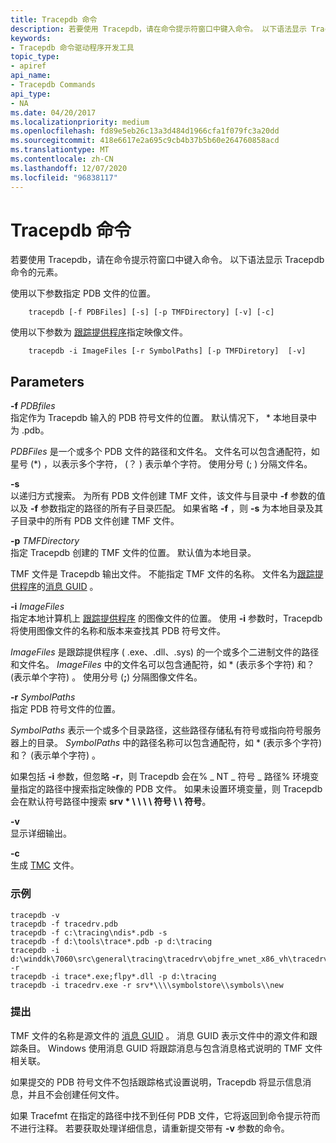 ```yaml
---
title: Tracepdb 命令
description: 若要使用 Tracepdb，请在命令提示符窗口中键入命令。 以下语法显示 Tracepdb 命令的元素。
keywords:
- Tracepdb 命令驱动程序开发工具
topic_type:
- apiref
api_name:
- Tracepdb Commands
api_type:
- NA
ms.date: 04/20/2017
ms.localizationpriority: medium
ms.openlocfilehash: fd89e5eb26c13a3d484d1966cfa1f079fc3a20dd
ms.sourcegitcommit: 418e6617e2a695c9cb4b37b5b60e264760858acd
ms.translationtype: MT
ms.contentlocale: zh-CN
ms.lasthandoff: 12/07/2020
ms.locfileid: "96838117"
---
```

# <a name="tracepdb-commands"></a>Tracepdb 命令


若要使用 Tracepdb，请在命令提示符窗口中键入命令。 以下语法显示 Tracepdb 命令的元素。

使用以下参数指定 PDB 文件的位置。

```
    tracepdb [-f PDBFiles] [-s] [-p TMFDirectory] [-v] [-c]
```

使用以下参数为 [跟踪提供程序](trace-provider.md)指定映像文件。

```
    tracepdb -i ImageFiles [-r SymbolPaths] [-p TMFDiretory]  [-v]
```

## <a name="span-idparametersspanspan-idparametersspanspan-idparametersspanparameters"></a><span id="Parameters"></span><span id="parameters"></span><span id="PARAMETERS"></span>Parameters


<span id="_______-f_______PDBfiles______"></span><span id="_______-f_______pdbfiles______"></span><span id="_______-F_______PDBFILES______"></span>**-f** *PDBfiles*   
指定作为 Tracepdb 输入的 PDB 符号文件的位置。 默认情况下， \* 本地目录中为 .pdb。

*PDBFiles* 是一个或多个 PDB 文件的路径和文件名。 文件名可以包含通配符，如星号 (\*) ，以表示多个字符， (？ ) 表示单个字符。 使用分号 (; ) 分隔文件名。

<span id="_______-s______"></span><span id="_______-S______"></span>**-s**   
以递归方式搜索。 为所有 PDB 文件创建 TMF 文件，该文件与目录中 **-f** 参数的值以及 **-f** 参数指定的路径的所有子目录匹配。 如果省略 **-f** ，则 **-s** 为本地目录及其子目录中的所有 PDB 文件创建 TMF 文件。

<span id="_______-p_______TMFDirectory______"></span><span id="_______-p_______tmfdirectory______"></span><span id="_______-P_______TMFDIRECTORY______"></span>**-p** *TMFDirectory*   
指定 Tracepdb 创建的 TMF 文件的位置。 默认值为本地目录。

TMF 文件是 Tracepdb 输出文件。 不能指定 TMF 文件的名称。 文件名为[跟踪提供程序](trace-provider.md)的[消息 GUID](message-guid.md) 。

<span id="_______-i_______ImageFiles______"></span><span id="_______-i_______imagefiles______"></span><span id="_______-I_______IMAGEFILES______"></span>**-i** *ImageFiles*   
指定本地计算机上 [跟踪提供程序](trace-provider.md) 的图像文件的位置。 使用 **-i** 参数时，Tracepdb 将使用图像文件的名称和版本来查找其 PDB 符号文件。

*ImageFiles* 是跟踪提供程序 ( .exe、.dll、.sys) 的一个或多个二进制文件的路径和文件名。 *ImageFiles* 中的文件名可以包含通配符，如 \* (表示多个字符) 和？  (表示单个字符) 。 使用分号 (**;**) 分隔图像文件名。

<span id="_______-r_______SymbolPaths______"></span><span id="_______-r_______symbolpaths______"></span><span id="_______-R_______SYMBOLPATHS______"></span>**-r** *SymbolPaths*   
指定 PDB 符号文件的位置。

*SymbolPaths* 表示一个或多个目录路径，这些路径存储私有符号或指向符号服务器上的目录。 *SymbolPaths* 中的路径名称可以包含通配符，如 \* (表示多个字符) 和？  (表示单个字符) 。

如果包括 **-i** 参数，但忽略 **-r**，则 Tracepdb 会在% \_ NT \_ 符号 \_ 路径% 环境变量指定的路径中搜索指定映像的 PDB 文件。 如果未设置环境变量，则 Tracepdb 会在默认符号路径中搜索 **srv \* \\ \\ \\ \\ 符号 \\ \\ 符号**。

<span id="_______-v______"></span><span id="_______-V______"></span>**-v**   
显示详细输出。

<span id="_______-c______"></span><span id="_______-C______"></span>**-c**   
生成 [TMC](trace-message-control-file.md) 文件。

### <a name="span-idexamplesspanspan-idexamplesspanexamples"></a><span id="examples"></span><span id="EXAMPLES"></span>示例

```
tracepdb -v
tracepdb -f tracedrv.pdb
tracepdb -f c:\tracing\ndis*.pdb -s
tracepdb -f d:\tools\trace*.pdb -p d:\tracing
tracepdb -i d:\winddk\7060\src\general\tracing\tracedrv\objfre_wnet_x86_vh\tracedrv.sys -r 
tracepdb -i trace*.exe;flpy*.dll -p d:\tracing
tracepdb -i tracedrv.exe -r srv*\\\\symbolstore\\symbols\\new
```

### <a name="span-idcommentsspanspan-idcommentsspancomments"></a><span id="comments"></span><span id="COMMENTS"></span>提出

TMF 文件的名称是源文件的 [消息 GUID](message-guid.md) 。 消息 GUID 表示文件中的源文件和跟踪条目。 Windows 使用消息 GUID 将跟踪消息与包含消息格式说明的 TMF 文件相关联。

如果提交的 PDB 符号文件不包括跟踪格式设置说明，Tracepdb 将显示信息消息，并且不会创建任何文件。

如果 Tracefmt 在指定的路径中找不到任何 PDB 文件，它将返回到命令提示符而不进行注释。 若要获取处理详细信息，请重新提交带有 **-v** 参数的命令。









